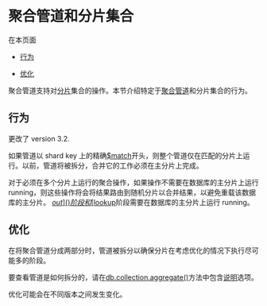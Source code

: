 # [ ](#)聚合管道和分片集合

[]()

[]()

在本页面

*   [行为](#behavior)

*   [优化](#optimization)

聚合管道支持对[分片]()集合的操作。本节介绍特定于[聚合管道](../Aggregation-Pipeline.md)和分片集合的行为。

[]()

## <span id="behavior">行为</span>

更改了 version 3.2.

如果管道以 shard key 上的精确[$match]()开头，则整个管道仅在匹配的分片上运行。以前，管道将被拆分，合并它的工作必须在主分片上完成。

对于必须在多个分片上运行的聚合操作，如果操作不需要在数据库的主分片上运行 running，则这些操作将会将结果路由到随机分片以合并结果，以避免重载该数据库的主分片。 [$out]()阶段和[$lookup]()阶段需要在数据库的主分片上运行 running。

[]()

## <span id="optimization">优化</span>

在将聚合管道分成两部分时，管道被拆分以确保分片在考虑优化的情况下执行尽可能多的阶段。

要查看管道是如何拆分的，请在[db.collection.aggregate()]()方法中包含[说明]()选项。

优化可能会在不同版本之间发生变化。
